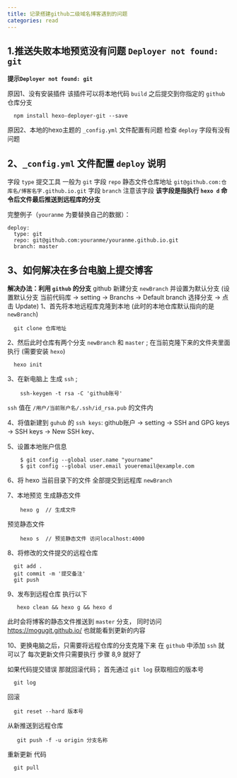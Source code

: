```yaml
---
title: 记录搭建github二级域名博客遇到的问题
categories: read
---
```



## 1.推送失败本地预览没有问题 `Deployer not found: git`
**提示`Deployer not found: git`**

原因1、没有安装插件 该插件可以将本地代码 `build` 之后提交到你指定的 `github` 仓库分支

<!-- more -->
```
  npm install hexo-deployer-git --save
```
原因2、本地的hexo主题的 `_config.yml` 文件配置有问题
检查 `deploy` 字段有没有 问题
## 2、`_config.yml` 文件配置  `deploy` 说明

  字段 `type` 提交工具 一般为 `git`
  字段 `repo` 静态文件仓库地址 `git@github.com:仓库名/博客名字.github.io.git`
  字段 `branch` 注意该字段 **该字段是指执行 `hexo d` 命令后文件最后推送到远程库的分支**

  完整例子（`youranme` 为要替换自己的数据）：
  ```
  deploy:
    type: git
    repo: git@github.com:youranme/youranme.github.io.git
    branch: master
  ```


## 3、如何解决在多台电脑上提交博客
**解决办法：利用 `github` 的分支**
github 新建分支 `newBranch` 并设置为默认分支
  (设置默认分支 当前代码库 -> setting -> Branchs -> Default branch 选择分支 -> 点击 Update)
1、首先将本地远程库克隆到本地 (此时的本地仓库默认指向的是 `newBranch`)
```git
  git clone 仓库地址
```

2、然后此时仓库有两个分支 `newBranch` 和 `master` ;
在当前克隆下来的文件夹里面执行 (需要安装 `hexo`)
```hexo
  hexo init
```
3、在新电脑上 生成 `ssh` ;
```git
    ssh-keygen -t rsa -C 'github账号'
```
`ssh` 值在 `/用户/当前账户名/.ssh/id_rsa.pub` 的文件内

4、将值新建到 `guhub` 的 `ssh keys`:
github账户 -> setting -> SSH and GPG keys -> SSH keys -> New SSH key、

5、设置本地账户信息
```git
    $ git config --global user.name "yourname"
    $ git config --global user.email youeremail@example.com
```

6、将 hexo 当前目录下的文件 全部提交到远程库 `newBranch`

7、本地预览
生成静态文件
```git
    hexo g  // 生成文件
```
预览静态文件
```git
    hexo s  // 预览静态文件 访问localhost:4000
```

8、将修改的文件提交的远程仓库
```git
  git add .
  git commit -m '提交备注'
  git push
```
9、发布到远程仓库
执行以下
```git
   hexo clean && hexo g && hexo d
```
此时会将博客的静态文件推送到 `master` 分支，
同时访问 https://mogugit.github.io/ 也就能看到更新的内容

10、更换电脑之后，只需要将远程仓库的分支克隆下来 在 `github` 中添加 `ssh` 就可以了
每次更新文件只需要执行 步骤 8,9 就好了

如果代码提交错误 那就回滚代码；
首先通过 `git log` 获取相应的版本号
```
  git log
```
回滚
```
  git reset --hard 版本号
```
从新推送到远程仓库
```
   git push -f -u origin 分支名称
```
重新更新 代码
```
  git pull
```
